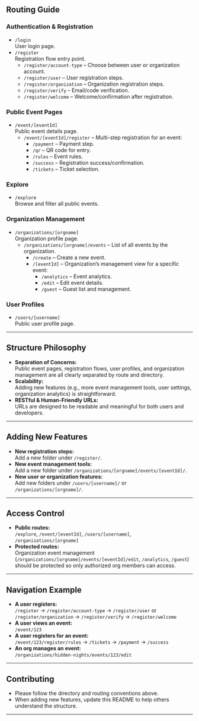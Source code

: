 ## Routing Guide

### **Authentication & Registration**
- `/login`  
  User login page.
- `/register`  
  Registration flow entry point.
    - `/register/account-type` – Choose between user or organization account.
    - `/register/user` – User registration steps.
    - `/register/organization` – Organization registration steps.
    - `/register/verify` – Email/code verification.
    - `/register/welcome` – Welcome/confirmation after registration.

### **Public Event Pages**
- `/event/[eventId]`  
  Public event details page.
    - `/event/[eventId]/register` – Multi-step registration for an event:
        - `/payment` – Payment step.
        - `/qr` – QR code for entry.
        - `/rules` – Event rules.
        - `/success` – Registration success/confirmation.
        - `/tickets` – Ticket selection.

### **Explore**
- `/explore`  
  Browse and filter all public events.

### **Organization Management**
- `/organizations/[orgname]`  
  Organization profile page.
    - `/organizations/[orgname]/events` – List of all events by the organization.
        - `/create` – Create a new event.
        - `/[eventId]` – Organization’s management view for a specific event:
            - `/analytics` – Event analytics.
            - `/edit` – Edit event details.
            - `/guest` – Guest list and management.

### **User Profiles**
- `/users/[username]`  
  Public user profile page.

---

## Structure Philosophy

- **Separation of Concerns:**  
  Public event pages, registration flows, user profiles, and organization management are all clearly separated by route and directory.
- **Scalability:**  
  Adding new features (e.g., more event management tools, user settings, organization analytics) is straightforward.
- **RESTful & Human-Friendly URLs:**  
  URLs are designed to be readable and meaningful for both users and developers.

---

## Adding New Features

- **New registration steps:**  
  Add a new folder under `/register/`.
- **New event management tools:**  
  Add a new folder under `/organizations/[orgname]/events/[eventId]/`.
- **New user or organization features:**  
  Add new folders under `/users/[username]/` or `/organizations/[orgname]/`.

---

## Access Control

- **Public routes:**  
  `/explore`, `/event/[eventId]`, `/users/[username]`, `/organizations/[orgname]`
- **Protected routes:**  
  Organization event management (`/organizations/[orgname]/events/[eventId]/edit`, `/analytics`, `/guest`) should be protected so only authorized org members can access.

---

## Navigation Example

- **A user registers:**  
  `/register` → `/register/account-type` → `/register/user` or `/register/organization` → `/register/verify` → `/register/welcome`
- **A user views an event:**  
  `/event/123`
- **A user registers for an event:**  
  `/event/123/register/rules` → `/tickets` → `/payment` → `/success`
- **An org manages an event:**  
  `/organizations/hidden-nights/events/123/edit`

---

## Contributing

- Please follow the directory and routing conventions above.
- When adding new features, update this README to help others understand the structure.

---